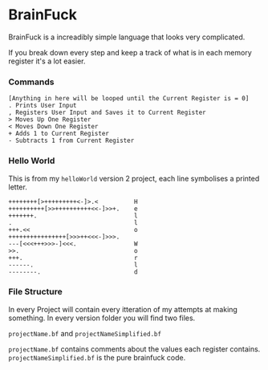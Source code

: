 # BrainFuck

BrainFuck is a increadibly simple language that looks very complicated.

If you break down every step and keep a track of what is in each memory register it's a lot easier.

### Commands

```
[Anything in here will be looped until the Current Register is = 0]
. Prints User Input
, Registers User Input and Saves it to Current Register
> Moves Up One Register
< Moves Down One Register
+ Adds 1 to Current Register
- Subtracts 1 from Current Register
```

### Hello World
This is from my `helloWorld` version 2 project, each line symbolises a printed letter.

```brainfuck
++++++++[>+++++++++<-]>.<          H
++++++++++[>>++++++++++<<-]>>+.    e
+++++++.                           l
.                                  l
+++.<<                             o
++++++++++++++++[>>>++<<<-]>>>.    
---[<<<+++>>>-]<<<.                W
>>.                                o
+++.                               r
------.                            l
--------.                          d
```

### File Structure

In every Project will contain every itteration of my attempts at making something.
In every version folder you will find two files.

`projectName.bf`
and
`projectNameSimplified.bf`

`projectName.bf` contains comments about the values each register contains.
`projectNameSimplified.bf` is the pure brainfuck code.